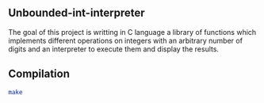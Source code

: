 ## Unbounded-int-interpreter

The goal of this project is writting in C language a library of functions which implements different operations on integers with an arbitrary number of digits and an interpreter to execute them and display the results.


## Compilation 
```sh
make
```
